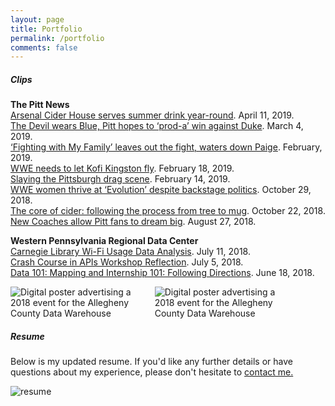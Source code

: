 ```yaml
---
layout: page
title: Portfolio
permalink: /portfolio
comments: false
---
```


<div class="row justify-content-between">
<div class="col-md-8 pr-5">
  
<h5>Clips</h5>

<p>
  <strong>The Pitt News</strong><br>
  <a href="https://pittnews.com/article/147154/news/arsenal-cider-house-serves-summer-drink-year-round/" target="_blank">Arsenal Cider House serves summer drink year-round</a>. April 11, 2019.<br>
  <a href="https://pittnews.com/article/145437/sports/the-devil-wears-blue-pitt-hopes-to-prod-a-win-against-duke/" target="_blank">The Devil wears Blue, Pitt hopes to ‘prod-a’ win against Duke</a>. March 4, 2019.<br>
  <a href="https://pittnews.com/article/145188/arts-and-entertainment/fighting-with-my-family-leaves-out-the-fight-waters-down-paige/" target="_blank">‘Fighting with My Family’ leaves out the fight, waters down Paige</a>. February, 2019.<br>
  <a href="https://pittnews.com/article/144423/sports/wwe-needs-to-let-kofi-kingston-fly/" target="_blank">WWE needs to let Kofi Kingston fly</a>. February 18, 2019.<br>
  <a href="https://pittnews.com/article/144283/arts-and-entertainment/slaying-the-pittsburgh-drag-scene/" target="_blank">Slaying the Pittsburgh drag scene</a>. February 14, 2019.<br>
  <a href="https://pittnews.com/article/137139/sports/column-wwe-women-thrive-at-evolution-despite-backstage-politics/" target="_blank">WWE women thrive at ‘Evolution’ despite backstage politics</a>. October 29, 2018.<br>
  <a href="https://pittnews.com/article/136649/news/the-core-of-cider-following-the-process-from-tree-to-mug/" target="_blank">The core of cider: following the process from tree to mug</a>. October 22, 2018.<br>
  <a href="https://pittnews.com/article/134270/sports/new-coaches-allow-pitt-fans-to-dream-big/" target="_blank">New Coaches allow Pitt fans to dream big</a>. August 27, 2018.
  </p>
  
  <p>
  <strong>Western Pennsylvania Regional Data Center</strong><br>
  <a href="http://www.wprdc.org/news/carnegie-library-wi-fi-usage-data-analysis/" target="_blank">Carnegie Library Wi-Fi Usage Data Analysis</a>. July 11, 2018.<br>
  <a href="http://www.wprdc.org/news/crash-course-in-apis-workshop-reflection/" target="_blank">Crash Course in APIs Workshop Reflection</a>. July 5, 2018.<br>
  <a href="http://www.wprdc.org/news/data-101-mapping/" target="_blank">Data 101: Mapping and Internship 101: Following Directions</a>. June 18, 2018.<br>
  <p class="mb-5"><img class="shadow-lg" src="{{site.baseurl}}/assets/images/dw1.png" style="max-width:45%;" alt="Digital poster advertising a 2018 event for the Allegheny County Data Warehouse">
    <img class="shadow-lg" src="{{site.baseurl}}/assets/images/dw2.png" style="max-width:45%;" alt="Digital poster advertising a 2018 event for the Allegheny County Data Warehouse"/></p>
  
  </p>

</div>

<div class="col-md-4">
<div class="sticky-top sticky-top-80">
  
<h5>Resume</h5>
  
<p>Below is my updated resume. If you'd like any further details or have questions about my experience, please don't hesitate to <a href="{{site.baseurl}}/about" target="_blank">contact me.</a></p>

<p class="mb-5"><img class="shadow-lg" src="{{site.baseurl}}/assets/images/resume.jpg" alt="resume" /></p>



</div>
</div>
</div>
